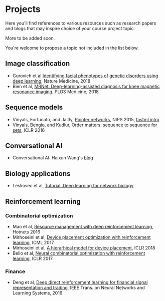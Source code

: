 # Projects

Here you'll find references to various resources such as research papers and blogs that may inspire choice of your course project topic.

More to be added soon.

You're welcome to propose a topic not included in the list below.


## Image classification

* Gurovich et al [Identifying facial phenotypes of genetic disorders using deep learning](https://www.nature.com/articles/s41591-018-0279-0?error=cookies_not_supported&code=810c6851-7b27-4402-b84d-a8fbe2a7819c), Nature Medicine, 2018
* Bien et al, [MRNet: Deep-learning-assisted diagnosis for knee magnetic resonance imaging](https://stanfordmlgroup.github.io/projects/mrnet/), PLOS Medicine, 2018


## Sequence models

* Vinyals, Fortunato, and Jaitly, [Pointer networks](https://papers.nips.cc/paper/5866-pointer-networks.pdf), NIPS 2015, [fastml intro](http://fastml.com/introduction-to-pointer-networks/)
* Vinyals, Bengio, and Kudlur, [Order matters: sequence to sequence for sets](https://arxiv.org/pdf/1511.06391.pdf), ICLR 2016

## Conversational AI
*  Conversational AI: Haixun Wang's [blog](https://medium.com/gobeyond-ai/a-reading-list-and-mini-survey-of-conversational-ai-32fceea97180)

## Biology applications
* Leskovec et al, [Tutorial: Deep learning for network biology](http://snap.stanford.edu/deepnetbio-ismb/) 

## Reinforcement learning

### Combinatorial optimization

* Mao et al, [Resource management with deep reinforcement learning](https://people.csail.mit.edu/alizadeh/papers/deeprm-hotnets16.pdf), Hotnets 2016
* Mirhoseini et al, [Device placement optimization with reinforcement learning](https://arxiv.org/abs/1706.04972), ICML 2017
* Mirhoseini et al, [A hierarhical model for device placement](https://openreview.net/pdf?id=Hkc-TeZ0W), ICLR 2018
* Bello et al, [Neural combinatorial optimization with reinforcement learning](https://arxiv.org/pdf/1611.09940.pdf), ICLR 2017

### Finance

* Deng et al, [Deep direct reinforcement learning for financial
signal representation and trading](http://www.cslt.org/mediawiki/images/a/aa/07407387.pdf), IEEE Trans. on Neural Networks and Learning Systems, 2016
